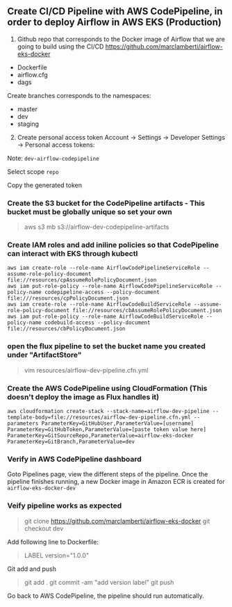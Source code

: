 ## Create CI/CD Pipeline with AWS CodePipeline, in order to deploy Airflow in AWS EKS (Production)

1. Github repo that corresponds to the Docker image of Airflow that we are going to build using the CI/CD
https://github.com/marclamberti/airflow-eks-docker

- Dockerfile
- airflow.cfg
- dags
  
Create branches corresponds to the namespaces:
- master
- dev
- staging
  
2. Create personal access token
Account -> Settings -> Developer Settings -> Personal access tokens:

Note: `dev-airflow-codepipeline`

Select scope `repo`

Copy the generated token

### Create the S3 bucket for the CodePipeline artifacts - This bucket must be globally unique so set your own
> aws s3 mb s3://airflow-dev-codepipeline-artifacts

### Create IAM roles and add iniline policies so that CodePipeline can interact with EKS through kubectl
```
aws iam create-role --role-name AirflowCodePipelineServiceRole --assume-role-policy-document file://resources/cpAssumeRolePolicyDocument.json
aws iam put-role-policy --role-name AirflowCodePipelineServiceRole --policy-name codepipeline-access --policy-document file:///resources/cpPolicyDocument.json
aws iam create-role --role-name AirflowCodeBuildServiceRole --assume-role-policy-document file://resources/cbAssumeRolePolicyDocument.json
aws iam put-role-policy --role-name AirflowCodeBuildServiceRole --policy-name codebuild-access --policy-document file://resources/cbPolicyDocument.json

```

### open the flux pipeline to set the bucket name you created under "ArtifactStore"
> vim resources/airflow-dev-pipeline.cfn.yml

### Create the AWS CodePipeline using CloudFormation (This doesn't deploy the image as Flux handles it)
```
aws cloudformation create-stack --stack-name=airflow-dev-pipeline --template-body=file://resources/airflow-dev-pipeline.cfn.yml --parameters ParameterKey=GitHubUser,ParameterValue=[username] ParameterKey=GitHubToken,ParameterValue=[paste token value here] ParameterKey=GitSourceRepo,ParameterValue=airflow-eks-docker ParameterKey=GitBranch,ParameterValue=dev
```


### Verify in AWS CodePipeline dashboard
Goto Pipelines page, view the different steps of the pipeline. 
Once the pipeline finishes running, a new Docker image in Amazon ECR is created for `airflow-eks-docker-dev`

### Veify pipeline works as expected
> git clone https://github.com/marclamberti/airflow-eks-docker
> git checkout dev

Add following line to Dockerfile:
> LABEL version="1.0.0"

Git add and push
> git add .
> git commit -am "add version label"
> git push

Go back to AWS CodePipeline, the pipeline should run automatically.